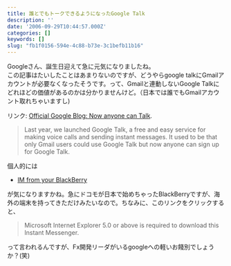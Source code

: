 ```yaml
---
title: 誰とでもトークできるようになったGoogle Talk
description: ''
date: '2006-09-29T10:44:57.000Z'
categories: []
keywords: []
slug: "fb1f0156-594e-4c88-b73e-3c1befb11b16"
---
```

Googleさん、誕生日迎えて急に元気になりましたね。  
この記事はたいしたことはあまりないのですが、どうやらgoogle talkにGmailアカウントが必要なくなったそうです。って、Gmailと連動しないGoogle Talkにどれほどの価値があるのかは分かりませんけど。（日本では誰でもGmailアカウント取れちゃいますし)

リンク: [Official Google Blog: Now anyone can Talk](http://googleblog.blogspot.com/2006/09/now-anyone-can-talk.html "Official Google Blog: Now anyone can Talk").

> Last year, we launched Google Talk, a free and easy service for making voice calls and sending instant messages. It used to be that only Gmail users could use Google Talk but now anyone can sign up for Google Talk.

個人的には

*   [IM from your BlackBerry](http://www.blackberry.com/googletalk)

が気になりますかね。急にドコモが日本で始めちゃったBlackBerryですが、海外の端末を持ってきただけみたいなので。ちなみに、このリンクをクリックすると、

> Microsoft Internet Explorer 5.0 or above is required to download this Instant Messenger.

って言われるんですが、Fx開発リーダがいるgoogleへの軽いお餞別でしょうか？(笑)